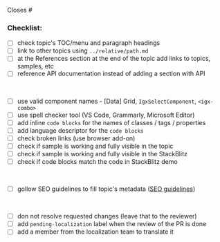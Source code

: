 Closes # 

### Checklist:
 
 - [ ] check topic's TOC/menu and paragraph headings
 - [ ] link to other topics using `../relative/path.md`
 - [ ] at the References section at the end of the topic add links to topics, samples, etc
 - [ ] reference API documentation instead of adding a section with API

<br />

 - [ ] use valid component names - [Data] Grid, `IgxSelectComponent`, `<igx-combo>`
 - [ ] use spell checker tool (VS Code, Grammarly, Microsoft Editor)
 - [ ] add inline `code blocks` for the names of classes / tags / properties
 - [ ] add language descriptor for the ```code blocks```
 - [ ] check broken links (use browser add-on)
 - [ ] check if sample is working and fully visible in the topic
 - [ ] check if sample is working and fully visible in the StackBlitz
 - [ ] check if code blocks match the code in StackBlitz demo

<br />

 - [ ] gollow SEO guidelines to fill topic's metadata ([SEO guidelines](https://infragisticsinc297.sharepoint.com/:w:/g/Groups/marketing/EWz9InT4FDlErHCumxsKGY4Bd8H03yhRWxDFk47luRz-_Q?e=S5wWcx))

<br />

 - [ ] don not resolve requested changes (leave that to the reviewer)
 - [ ] add `pending-localization` label when the review of the PR is done
 - [ ] add a member from the localization team to translate it
